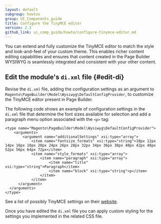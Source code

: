 ```yaml
---
layout: default
subgroup: howtos
group: UI_Components_guide
title: Configure the TinyMCE editor
version: 2.3
github_link: ui_comp_guide/howto/configure-tinymce-editor.md
---
```

You can extend and fully customize the TinyMCE editor to match the style and look-and-feel of your custom theme.
This enables richer content editing capabilities and ensures that content created in the Page Builder <span term-uuid="98cf4fd5-59b6-4610-9c1f-b84c8c0abd97" class="glossary-term" data-toggle="popover">WYSIWYG</span> is seamlessly integrated and consistent with your other content.

## Edit the module's `di.xml` file {#edit-di}

Revise the `di.xml` file, adding the configuration settings as an argument to `Magento\PageBuilder\Model\Wysiwyg\DefaultConfigProvider`, to customize the TinyMCE editor present in Page Builder.

The following code shows an example of configuration settings in the `di.xml` file that determine the font sizes available for selection and add a paragraph menu option associated with the `<p>` tag:

```
<type name="Magento\PageBuilder\Model\Wysiwyg\DefaultConfigProvider">
    <arguments>
        <argument name="additionalSettings" xsi:type="array">
            <item name="fontsize_formats" xsi:type="string">10px 12px 14px 16px 18px 20px 24px 26px 28px 32px 34px 36px 38px 40px 42px 48px 52px 56px 64px 72px</item>
            <item name="style_formats" xsi:type="array">
                <item name="paragraph" xsi:type="array">
                    <item name="title" xsi:type="string">Paragraph</item>
                    <item name="block" xsi:type="string">p</item>
                </item>
            </item>
      </argument>
  </arguments>
</type>
```
See a list of possibly TinyMCE settings on their [website](https://www.tinymce.com/docs/configure/).

Once you have edited the `di.xml` file you can apply custom styling for the settings you implemented in the related CSS file.